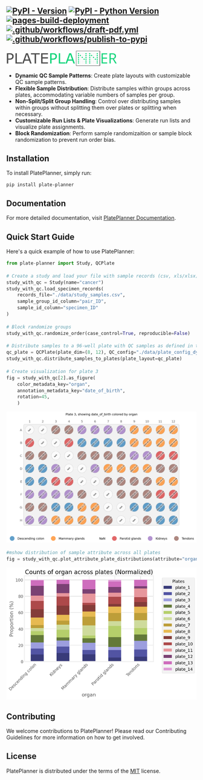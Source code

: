 
[![PyPI - Version](https://img.shields.io/pypi/v/plate-planner.svg)](https://pypi.org/project/plate-planner)
[![PyPI - Python Version](https://img.shields.io/pypi/pyversions/plate-planner.svg)](https://pypi.org/project/plate-planner)
[![pages-build-deployment](https://github.com/ssi-dk/CD-MRG-PlatePlanner/actions/workflows/pages/pages-build-deployment/badge.svg?branch=main)](https://github.com/ssi-dk/CD-MRG-PlatePlanner/actions/workflows/pages/pages-build-deployment)
[![.github/workflows/draft-pdf.yml](https://github.com/ssi-dk/CD-MRG-PlatePlanner/actions/workflows/draft-pdf.yml/badge.svg)](https://github.com/ssi-dk/CD-MRG-PlatePlanner/actions/workflows/draft-pdf.yml)
[![.github/workflows/publish-to-pypi](https://github.com/ssi-dk/CD-MRG-PlatePlanner/actions/workflows/publish-to-pypi.yml/badge.svg)](https://github.com/ssi-dk/CD-MRG-PlatePlanner/actions/workflows/publish-to-pypi.yml)
-----

<img src="docs/assets/logo.png" alt="PlatePlannerLogo" title="PlatePlannerLogo" width="300"/>


- **Dynamic QC Sample Patterns**: Create plate layouts with customizable QC sample patterns.
- **Flexible Sample Distribution**: Distribute samples within groups across plates, accommodating variable numbers of samples per group.
- **Non-Split/Split Group Handling**: Control over distributing samples within groups without splitting them over plates or splitting when necessary.
- **Customizable Run Lists & Plate Visualizations**: Generate run lists and visualize plate assignments.
- **Block Randomization**: Perform sample randomizaition or sample block randomization to prevent run order bias.

## Installation

To install PlatePlanner, simply run:

```console
pip install plate-planner
```

## Documentation

For more detailed documentation, visit [PlatePlanner Documentation](https://ssi-dk.github.io/CD-MRG-PlatePlanner/).

## Quick Start Guide

Here's a quick example of how to use PlatePlanner:

```py
from plate-planner import Study, QCPlate

# Create a study and load your file with sample records (csv, xls/xlsx)
study_with_qc = Study(name="cancer")
study_with_qc.load_specimen_records(
    records_file="./data/study_samples.csv",
    sample_group_id_column="pair_ID",
    sample_id_column="specimen_ID"
)

# Block randomize groups
study_with_qc.randomize_order(case_control=True, reproducible=False)

# Distribute samples to a 96-well plate with QC samples as defined in the toml file
qc_plate = QCPlate(plate_dim=(8, 12), QC_config="./data/plate_config_dynamic.toml")
study_with_qc.distribute_samples_to_plates(plate_layout=qc_plate)

# Create visualization for plate 3
fig = study_with_qc[2].as_figure(
    color_metadata_key="organ",
    annotation_metadata_key="date_of_birth",
    rotation=45,
    )

```
![Alt text](docs/assets/qc_plate_layout_example.png "plate visualization example")


```py
#mshow distribution of sample attribute across all plates
fig = study_with_qc.plot_attribute_plate_distributions(attribute="organ", normalize=True, plt_style="fivethirtyeight")

```

<img src="docs/assets/study_attribute_plate_distribution_example.png" alt="attribute distribution across plates visualization example" title="Attribute plate distributions" width="800"/>

<!-- ![Alt text](docs/assets/study_attribute_plate_distribution_example.png "attribute distribution across plates visualization example") -->

## Contributing

We welcome contributions to PlatePlanner! Please read our Contributing Guidelines for more information on how to get involved.

## License
PlatePlanner is distributed under the terms of the [MIT](https://spdx.org/licenses/MIT.html) license.


